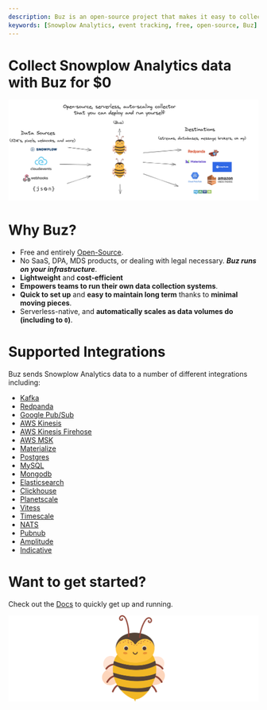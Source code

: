 ```yaml
---
description: Buz is an open-source project that makes it easy to collect data from Snowplow Analytics
keywords: [Snowplow Analytics, event tracking, free, open-source, Buz]
---
```


# Collect Snowplow Analytics data with Buz for $0

![buzz](../../../static/img/buzflow.png)


# Why Buz?

- Free and entirely [Open-Source](https://github.com/silverton-io/buz).
- No SaaS, DPA, MDS products, or dealing with legal necessary. ***Buz runs on your infrastructure***.
- **Lightweight** and **cost-efficient**
- **Empowers teams to run their own data collection systems**.
- **Quick to set up** and **easy to maintain long term** thanks to **minimal moving pieces**.
- Serverless-native, and **automatically scales as data volumes do (including to `0`)**.


# Supported Integrations

Buz sends Snowplow Analytics data to a number of different integrations including:

- [Kafka](/sources/snowplow-analytics/integrations/kafka)
- [Redpanda](/sources/snowplow-analytics/integrations/redpanda)
- [Google Pub/Sub](/sources/snowplow-analytics/integrations/google-pub-sub)
- [AWS Kinesis](/sources/snowplow-analytics/integrations/aws-kinesis)
- [AWS Kinesis Firehose](/sources/snowplow-analytics/integrations/aws-kinesis-firehose)
- [AWS MSK](/sources/snowplow-analytics/integrations/aws-msk)
- [Materialize](/sources/snowplow-analytics/integrations/materialize)
- [Postgres](/sources/snowplow-analytics/integrations/postgres)
- [MySQL](/sources/snowplow-analytics/integrations/mysql)
- [Mongodb](/sources/snowplow-analytics/integrations/mongodb)
- [Elasticsearch](/sources/snowplow-analytics/integrations/elasticsearch)
- [Clickhouse](/sources/snowplow-analytics/integrations/clickhouse)
- [Planetscale](/sources/snowplow-analytics/integrations/planetscale)
- [Vitess](/sources/snowplow-analytics/integrations/vitess)
- [Timescale](/sources/snowplow-analytics/integrations/timescale)
- [NATS](/sources/snowplow-analytics/integrations/nats)
- [Pubnub](/sources/snowplow-analytics/integrations/pubnub)
- [Amplitude](/sources/snowplow-analytics/integrations/amplitude)
- [Indicative](/sources/snowplow-analytics/integrations/indicative)


# Want to get started?

Check out the [Docs](/) to quickly get up and running.


![buzz](../../../static/img/buzz.png)
